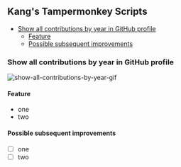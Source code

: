 ## Kang's Tampermonkey Scripts

<!-- START doctoc generated TOC please keep comment here to allow auto update -->
<!-- DON'T EDIT THIS SECTION, INSTEAD RE-RUN doctoc TO UPDATE -->

- [Show all contributions by year in GitHub profile](#show-all-contributions-by-year-in-github-profile)
  - [Feature](#feature)
  - [Possible subsequent improvements](#possible-subsequent-improvements)

<!-- END doctoc generated TOC please keep comment here to allow auto update -->

### Show all contributions by year in GitHub profile


![show-all-contributions-by-year-gif](https://github.com/kang8/.dotfiles/assets/36906329/b52f0413-bec6-40e3-b7f7-fb2c7da8e5a7)

#### Feature

* one
* two

#### Possible subsequent improvements

- [ ] one
- [ ] two
